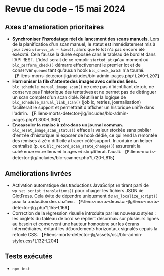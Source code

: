 # Revue du code – 15 mai 2024

## Axes d'amélioration prioritaires
- **Synchroniser l'horodatage réel du lancement des scans manuels.** Lors de la planification d'un scan manuel, le statut est immédiatement mis à jour avec `started_at = time()`, alors que le lot n'a pas encore été exécuté. Cela fausse la durée exposée dans le tableau de bord et dans l'API REST. L'idéal serait de ne remplir `started_at` qu'au moment où `blc_perform_check()` démarre effectivement le premier lot et de conserver `queued` tant qu'aucun hook `blc_check_batch` n'a tourné. 【F:liens-morts-detector-jlg/includes/blc-admin-pages.php†L260-L297】
- **Harmoniser la file d'attente des images avec celle des liens.** `blc_schedule_manual_image_scan()` ne crée pas d'identifiant de job, ne conserve pas l'historique des tentatives et ne permet pas de distinguer un scan complet d'un scan ciblé. Réutiliser la logique de `blc_schedule_manual_link_scan()` (job id, retries, journalisation) faciliterait le support et permettrait d'afficher un historique unifié dans l'admin. 【F:liens-morts-detector-jlg/includes/blc-admin-pages.php†L300-L360】
- **Encapsuler la remise à zéro dans un journal commun.** `blc_reset_image_scan_status()` efface la valeur stockée sans publier d'entrée d'historique ni exposer de hook dédié, ce qui rend la remontée des remises à zéro difficile à tracer côté support. Introduire un helper centralisé (p. ex. `blc_record_scan_state_change()`) assurerait la cohérence entre liens et images et simplifierait l'audit. 【F:liens-morts-detector-jlg/includes/blc-scanner.php†L720-L815】

## Améliorations livrées
- Activation automatique des traductions JavaScript en tirant parti de `wp_set_script_translations()` pour charger les fichiers JSON de GlotPress. Cela évite de dépendre uniquement de `wp_localize_script()` pour la traduction des chaînes. 【F:liens-morts-detector-jlg/liens-morts-detector-jlg.php†L155-L169】
- Correction de la régression visuelle introduite par les nouveaux styles : les onglets du tableau de bord se replient désormais sur plusieurs lignes au besoin et conservent une hauteur homogène sur les écrans intermédiaires, évitant les débordements horizontaux signalés depuis la refonte CSS. 【F:liens-morts-detector-jlg/assets/css/blc-admin-styles.css†L132-L204】

## Tests exécutés
- `npm test`
